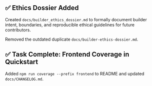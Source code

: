 ## ✅ Ethics Dossier Added

Created `docs/builder_ethics_dossier.md` to formally document builder intent,
boundaries, and reproducible ethical guidelines for future contributors.

Removed the outdated duplicate `docs/builder-ethics-dossier.md`.

## ✅ Task Complete: Frontend Coverage in Quickstart

Added `npm run coverage --prefix frontend` to README and updated `docs/CHANGELOG.md`.
